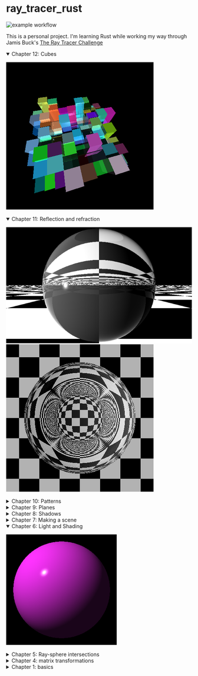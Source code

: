 
# ray_tracer_rust

![example workflow](https://github.com/fremag/ray_tracer_rust/actions/workflows/rust.yml/badge.svg)


This is a personal project.
I'm learning Rust while working my way through Jamis Buck's 
[The Ray Tracer Challenge](https://pragprog.com/book/jbtracer/the-ray-tracer-challenge)

<details open>
<summary>Chapter 12: Cubes</summary>

![cubes_scene](https://raw.githubusercontent.com/fremag/ray_tracer_rust/main/img/cubes_scene.png)

</details>

<details open>
<summary>Chapter 11: Reflection and refraction</summary>

![basic_refraction_sphere_scene](https://raw.githubusercontent.com/fremag/ray_tracer_rust/main/img/basic_refraction_sphere_scene.png)
![refraction_sphere_scene](https://raw.githubusercontent.com/fremag/ray_tracer_rust/main/img/refraction_sphere_scene.png)

</details>

<details>
<summary>Chapter 10: Patterns</summary>

![AllPatternStripeScene](https://raw.githubusercontent.com/fremag/ray_tracer_rust/main/img/all_patterns_scene.png)

</details>

<details>
<summary>Chapter 9: Planes</summary>

![PlaneScene](https://raw.githubusercontent.com/fremag/ray_tracer_rust/main/img/plane_scene.png)

</details>

<details >
<summary>Chapter 8: Shadows</summary>

![FirstSceneShadows](https://raw.githubusercontent.com/fremag/ray_tracer_rust/main/img/first_scene_shadows.png)

</details>

<details>
<summary>Chapter 7: Making a scene</summary>

![FirstScene](https://raw.githubusercontent.com/fremag/ray_tracer_rust/main/img/first_scene.png)

</details>

<details open>
<summary>Chapter 6: Light and Shading</summary>

![Phong](https://raw.githubusercontent.com/fremag/ray_tracer_rust/main/img/phong.png)

</details>

<details>
<summary>Chapter 5: Ray-sphere intersections</summary>

![Silhouette](https://raw.githubusercontent.com/fremag/ray_tracer_rust/main/img/sphere_silhouette.png)

</details>

<details>
<summary>Chapter 4: matrix transformations</summary>

![Clock](https://raw.githubusercontent.com/fremag/ray_tracer_rust/main/img/clock.png)

</details>

<details>
<summary>Chapter 1: basics</summary>

  ![Projectile](https://raw.githubusercontent.com/fremag/ray_tracer_rust/main/img/projectile.png)

</details>
